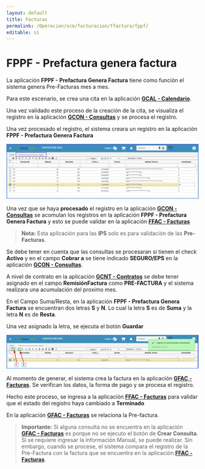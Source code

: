 ```yaml
---
layout: default
title: Facturas
permalink: /Operacion/scm/facturacion/ffactura/fppf/
editable: si
---
```


# FPPF - Prefactura genera factura  

La aplicación **FPPF - Prefactura Genera Factura** tiene como función el sistema genera Pre-Facturas mes a mes. 

Para este escenario, se crea una cita en la aplicación [**GCAL - Calendario**](https://docs.oasiscom.com/Operacion/is/hospital/gcita/gcal). 

Una vez validado este proceso de la creación de la cita, se visualiza el registro en la aplicación [**GCON - Consultas**](https://docs.oasiscom.com/Operacion/is/hospital/gconsulta/gcon) y se procesa el registro.

Una vez procesado el registro, el sistema creara un registro en la aplicación **FPPF - Prefactura Genera Factura** 

![](fppf1.png)

Una vez que se haya **procesado** el registro en la aplicación [**GCON - Consultas**](https://docs.oasiscom.com/Operacion/is/hospital/gconsulta/gcon) se acomulan los registros en la aplicación **FPPF - Prefactura Genera Factura** y esto se puede validar en la aplicación [**FFAC - Facturas**](https://docs.oasiscom.com/Operacion/scm/facturacion/ffactura/ffac) 

>**Nota:** Esta aplicación para las **IPS** solo es para validación de las **Pre-Facturas**.

Se debe tener en cuenta que las consultas se procesaran si tienen el check **Activo** y en el campo **Cobrar a** se tiene indicado **SEGURO/EPS** en la aplicación [**GCON - Consultas**](https://docs.oasiscom.com/Operacion/is/hospital/gconsulta/gcon). 

A nivel de contrato en la aplicación [**GCNT - Contratos**](https://docs.oasiscom.com/Operacion/is/hospital/gcontrato/gcnt) se debe tener asignado en el campo **RemisiónFactura** como **PRE-FACTURA** y el sistema realizara una acumulación del proximo mes.     

En el Campo Suma/Resta, en la aplicación **FPPF - Prefactura Genera Factura** se encuentran dos letras **S** y **N**. Lo cual la letra **S** es de **Suma** y la letra **N** es de **Resta**.

Una vez asignado la letra, se ejecuta el botón **Guardar** 

![](fppf2.png)

Al momento de generar, el sistema crea la factura en la aplicación [**GFAC - Facturas**](https://docs.oasiscom.com/Operacion/is/hospital/gfacturacion/gfac). Se verifican los datos, la forma de pago y se procesa el registro.

Hecho este proceso, se ingresa a la aplicación [**FFAC - Facturas**](https://docs.oasiscom.com/Operacion/scm/facturacion/ffactura/ffac) para validar que el estado del registro haya cambiado a **Terminado** 

En la aplicación [**GFAC - Facturas**](https://docs.oasiscom.com/Operacion/is/hospital/gfacturacion/gfac) se relaciona la Pre-factura.

>**Importante:** Si alguna consulta no se encuentra en la aplicación [**GFAC - Facturas**](https://docs.oasiscom.com/Operacion/is/hospital/gfacturacion/gfac) es porque no se ejecuto el botón de **Crear Consulta**. Si se requiere ingresar la información Manual, se puede realizar. Sin embargo, cuando se procese, el sistema compara el registro de la Pre-Factura con la factura que se encuentra en la aplicación [**FFAC - Facturas**](https://docs.oasiscom.com/Operacion/scm/facturacion/ffactura/ffac). 

 